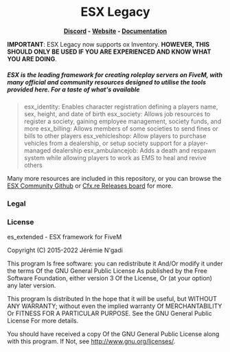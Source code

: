 <h1 align='center'>ESX Legacy</a></h1><p align='center'><b><a href='https://discord.gg/cNx6HF9P5J'>Discord</a> - <a href='https://esx-framework.org/'>Website</a> - <a href='https://docs.esx-framework.org/docs/legacy/installation'>Documentation</a></b></h5>

**IMPORTANT**: ESX Legacy now supports ox Inventory. **HOWEVER, THIS SHOULD ONLY BE USED IF YOU ARE EXPERIENCED AND KNOW WHAT YOU ARE DOING**.

##### ESX is the leading framework for creating roleplay servers on FiveM, with many official and community resources designed to utilise the tools provided here. For a taste of what's available

> esx_identity: Enables character registration defining a players name, sex, height, and date of birth
> esx_society: Allows job resources to register a society, gaining employee management, society funds, and more
> esx_billing: Allows members of some societies to send fines or bills to other players
> esx_vehicleshop: Allow players to purchase vehicles from a dealership, or setup society support for a player-managed dealership
> esx_ambulancejob: Adds a death and respawn system while allowing players to work as EMS to heal and revive others

Many more resources are included in this repository, or you can browse the [ESX Community Github](https://github.com/esx-community/) or [Cfx.re Releases board](https://forum.cfx.re/tag/esx) for more.

### Legal

### License

es_extended - ESX framework for FiveM

Copyright (C) 2015-2022  Jérémie N'gadi

This program Is free software: you can redistribute it And/Or modify it under the terms Of the GNU General Public License As published by the Free Software Foundation, either version 3 Of the License, Or (at your option) any later version.

This program Is distributed In the hope that it will be useful, but WITHOUT ANY WARRANTY; without even the implied warranty Of MERCHANTABILITY Or FITNESS FOR A PARTICULAR PURPOSE. See the GNU General Public License For more details.

You should have received a copy Of the GNU General Public License along with this program. If Not, see <http://www.gnu.org/licenses/>.
